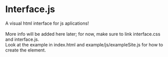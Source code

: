 # Interface.js
 A visual html interface for js aplications!
 <br><br>
 More info will be added here later; for now, make sure to link interface.css and interface.js.
 <br>
 Look at the example in index.html and example/js/exampleSite.js for how to create the element.
